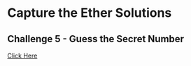 # Capture the Ether Solutions

## Challenge 5 - Guess the Secret Number

[Click Here](https://github.com/itstargetconfirmed/capture-the-ether-solutions/tree/master/5-guess-the-secret-number)